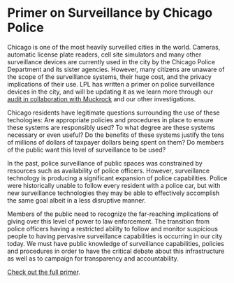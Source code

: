 # Primer on Surveillance by Chicago Police

Chicago is one of the most heavily surveilled cities in the world. Cameras, automatic license plate readers, cell site simulators and many other surveillance devices are currently used in the city by the Chicago Police Department and its sister agencies. However, many citizens are unaware of the scope of the surveillance systems, their huge cost, and the privacy implications of their use. LPL has written a primer on police surveillance devices in the city, and will be updating it as we learn more through our <a href=“https://www.muckrock.com/project/opening-the-chicago-surveillance-fund-25/”>audit in collaboration with Muckrock</a> and our other investigations. 

Chicago residents have legitimate questions surrounding the use of these techologies: Are appropriate policies and procedures in place to ensure these systems are responsibly used? To what degree are these systems necessary or even useful? Do the benefits of these systems justify the tens of millions of dollars of taxpayer dollars being spent on them? Do members of the public want this level of surveillance to be used?

In the past, police surveillance of public spaces was constrained by resources such as availability of police officers. However, surveillance technology is producing a significant expansion of police capabilities. Police were historically unable to follow every resident with a police car, but with new surveillance technologies they may be able to effectively accomplish the same goal albeit in a less disruptive manner.

Members of the public need to recognize the far-reaching implications of giving over this level of power to law enforcement. The transition from police officers having a restricted ability to follow and monitor suspicious people to having pervasive surveillance capabilities is occurring in our city today. We must have public knowledge of surveillance capabilities, policies and procedures in order to have the critical debate about this infrastructure as well as to campaign for transparency and accountability.

<a href="https://redshiftzero.github.io/policesurveillance">Check out the full primer</a>.
